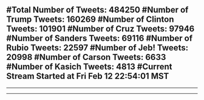 #Total Number of Tweets: 484250 
#Number of Trump Tweets: 160269
#Number of Clinton Tweets: 101901
#Number of Cruz Tweets: 97946
#Number of Sanders Tweets: 69116
#Number of Rubio Tweets: 22597
#Number of Jeb! Tweets: 20998
#Number of Carson Tweets: 6633
#Number of Kasich Tweets: 4813
#Current Stream Started at Fri Feb 12 22:54:01 MST
---
---
---
